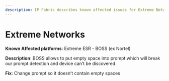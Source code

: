 ```yaml
---
description: IP Fabric describes known affected issues for Extreme Networks and how to fix them.
---
```


# Extreme Networks

**Known Affected platforms**: Extreme ESR - BOSS (ex Nortel)

**Description**: BOSS allows to put empty space into prompt which will
break our prompt detection and device can’t be discovered.

**Fix**: Change prompt so it doesn’t contain empty spaces
